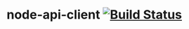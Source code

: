 # node-api-client [![Build Status](https://travis-ci.org/enzomacri/api-client.svg?branch=master)](https://travis-ci.org/enzomacri/api-client)

